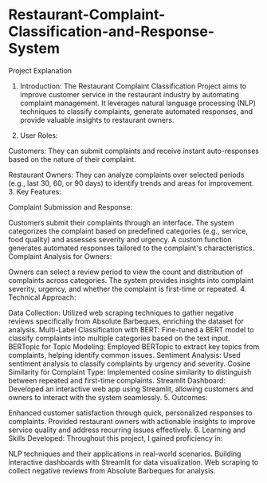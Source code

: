 # Restaurant-Complaint-Classification-and-Response-System
Project Explanation
1. Introduction: The Restaurant Complaint Classification Project aims to improve customer service in the restaurant industry by automating complaint management. It leverages natural language processing (NLP) techniques to classify complaints, generate automated responses, and provide valuable insights to restaurant owners.

2. User Roles:

Customers:
They can submit complaints and receive instant auto-responses based on the nature of their complaint.

Restaurant Owners:
They can analyze complaints over selected periods (e.g., last 30, 60, or 90 days) to identify trends and areas for improvement.
3. Key Features:

Complaint Submission and Response:

Customers submit their complaints through an interface.
The system categorizes the complaint based on predefined categories (e.g., service, food quality) and assesses severity and urgency.
A custom function generates automated responses tailored to the complaint's characteristics.
Complaint Analysis for Owners:

Owners can select a review period to view the count and distribution of complaints across categories.
The system provides insights into complaint severity, urgency, and whether the complaint is first-time or repeated.
4. Technical Approach:

Data Collection:
Utilized web scraping techniques to gather negative reviews specifically from Absolute Barbeques, enriching the dataset for analysis.
Multi-Label Classification with BERT: Fine-tuned a BERT model to classify complaints into multiple categories based on the text input.
BERTopic for Topic Modeling: Employed BERTopic to extract key topics from complaints, helping identify common issues.
Sentiment Analysis: Used sentiment analysis to classify complaints by urgency and severity.
Cosine Similarity for Complaint Type: Implemented cosine similarity to distinguish between repeated and first-time complaints.
Streamlit Dashboard: Developed an interactive web app using Streamlit, allowing customers and owners to interact with the system seamlessly.
5. Outcomes:

Enhanced customer satisfaction through quick, personalized responses to complaints.
Provided restaurant owners with actionable insights to improve service quality and address recurring issues effectively.
6. Learning and Skills Developed: Throughout this project, I gained proficiency in:

NLP techniques and their applications in real-world scenarios.
Building interactive dashboards with Streamlit for data visualization.
Web scraping to collect negative reviews from Absolute Barbeques for analysis.

